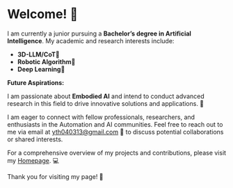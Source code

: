 # Welcome! 👋

I am currently a junior pursuing a **Bachelor’s degree in Artificial Intelligence**. My academic and research interests include:
- **3D-LLM/CoT**👀
- **Robotic Algorithm**🤖
- **Deep Learning**🧠 

**Future Aspirations:**

I am passionate about **Embodied AI** and intend to conduct advanced research in this field to drive innovative solutions and applications. 🚀

I am eager to connect with fellow professionals, researchers, and enthusiasts in the Automation and AI communities. Feel free to reach out to me via email at [yth040313@gmail.com](mailto:yth040313@gmail.com) 📧 to discuss potential collaborations or shared interests.

For a comprehensive overview of my projects and contributions, please visit my [Homepage](https://yediong.github.io). 💻

Thank you for visiting my page! 🙏

